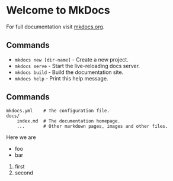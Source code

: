 # Welcome to MkDocs

For full documentation visit [mkdocs.org](https://mkdocs.org).

## Commands

* `mkdocs new [dir-name]` - Create a new project.
* `mkdocs serve` - Start the live-reloading docs server.
* `mkdocs build` - Build the documentation site.
* `mkdocs help` - Print this help message.

## Commands

    mkdocs.yml    # The configuration file.
    docs/
        index.md  # The documentation homepage.
        ...       # Other markdown pages, images and other files.

Here we are

- foo
- bar

1. first
2. second 